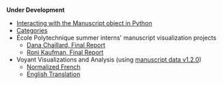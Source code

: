 **Under Development**
- [Interacting with the Manuscript object in Python](manuscript-object-tutorial.md)
- [Categories](categories.md)
- École Polytechnique summer interns' manuscript visualization projects
   - [Dana Chaillard, Final Report](Chaillard_final-report.md)
   - [Roni Kaufman, Final Report](Kaufman_final-report.md)
- Voyant Visualizations and Analysis (using [manuscript data v1.2.0](https://github.com/cu-mkp/m-k-manuscript-data/releases/tag/v1.2.0))
   - [Normalized French](http://voyant-test.makingandknowing.org:8888/?corpus=6b5b78554b426ede98671e5fdcad294d)
   - [English Translation](http://voyant-test.makingandknowing.org:8888/?corpus=b560f05582db17b6eb34356d684e565f)
